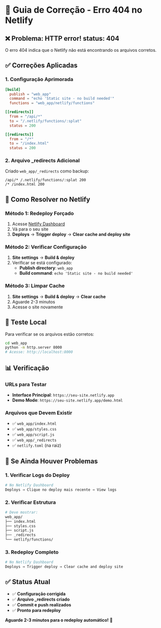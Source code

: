 # 🔧 Guia de Correção - Erro 404 no Netlify

## ❌ **Problema: HTTP error! status: 404**

O erro 404 indica que o Netlify não está encontrando os arquivos corretos.

## ✅ **Correções Aplicadas**

### **1. Configuração Aprimorada**
```toml
[build]
  publish = "web_app"
  command = "echo 'Static site - no build needed'"
  functions = "web_app/netlify/functions"

[[redirects]]
  from = "/api/*"
  to = "/.netlify/functions/:splat"
  status = 200

[[redirects]]
  from = "/*"
  to = "/index.html"
  status = 200
```

### **2. Arquivo _redirects Adicional**
Criado `web_app/_redirects` como backup:
```
/api/* /.netlify/functions/:splat 200
/* /index.html 200
```

## 🚀 **Como Resolver no Netlify**

### **Método 1: Redeploy Forçado**
1. Acesse [Netlify Dashboard](https://app.netlify.com)
2. Vá para o seu site
3. **Deploys** → **Trigger deploy** → **Clear cache and deploy site**

### **Método 2: Verificar Configuração**
1. **Site settings** → **Build & deploy**
2. Verificar se está configurado:
   - **Publish directory**: `web_app`
   - **Build command**: `echo 'Static site - no build needed'`

### **Método 3: Limpar Cache**
1. **Site settings** → **Build & deploy** → **Clear cache**
2. Aguarde 2-3 minutos
3. Acesse o site novamente

## 🧪 **Teste Local**

Para verificar se os arquivos estão corretos:

```bash
cd web_app
python -m http.server 8000
# Acesse: http://localhost:8000
```

## 📊 **Verificação**

### **URLs para Testar**
- **Interface Principal**: `https://seu-site.netlify.app`
- **Demo Mode**: `https://seu-site.netlify.app/demo.html`

### **Arquivos que Devem Existir**
- ✅ `web_app/index.html`
- ✅ `web_app/styles.css`
- ✅ `web_app/script.js`
- ✅ `web_app/_redirects`
- ✅ `netlify.toml` (na raiz)

## 🚨 **Se Ainda Houver Problemas**

### **1. Verificar Logs do Deploy**
```bash
# No Netlify Dashboard
Deploys → Clique no deploy mais recente → View logs
```

### **2. Verificar Estrutura**
```bash
# Deve mostrar:
web_app/
├── index.html
├── styles.css
├── script.js
├── _redirects
└── netlify/functions/
```

### **3. Redeploy Completo**
```bash
# No Netlify Dashboard
Deploys → Trigger deploy → Clear cache and deploy site
```

## ✅ **Status Atual**

- ✅ **Configuração corrigida**
- ✅ **Arquivo _redirects criado**
- ✅ **Commit e push realizados**
- ✅ **Pronto para redeploy**

**Aguarde 2-3 minutos para o redeploy automático!** 🎉
